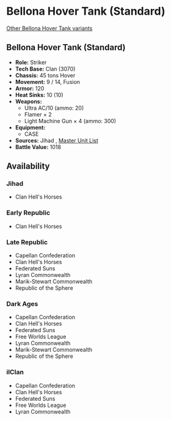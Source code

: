 # Bellona Hover Tank (Standard) 

[Other Bellona Hover Tank variants](../bellona_hover_tank.md) 

## Bellona Hover Tank (Standard) 

- **Role:** Striker 
- **Tech Base:** Clan (3070) 
- **Chassis:** 45 tons Hover 
- **Movement:** 9 / 14, Fusion 
- **Armor:** 120 
- **Heat Sinks:** 10 (10) 
- **Weapons:** 
  - Ultra AC/10 (ammo: 20) 
  - Flamer × 2 
  - Light Machine Gun × 4 (ammo: 300) 
- **Equipment:** 
  - CASE 
- **Sources:** Jihad , [Master Unit List](http://masterunitlist.info/Unit/Details/326) 
- **Battle Value:** 1018 

## Availability 

### Jihad 

- Clan Hell's Horses 

### Early Republic 

- Clan Hell's Horses 

### Late Republic 

- Capellan Confederation 
- Clan Hell's Horses 
- Federated Suns 
- Lyran Commonwealth 
- Marik-Stewart Commonwealth 
- Republic of the Sphere 

### Dark Ages 

- Capellan Confederation 
- Clan Hell's Horses 
- Federated Suns 
- Free Worlds League 
- Lyran Commonwealth 
- Marik-Stewart Commonwealth 
- Republic of the Sphere 

### ilClan 

- Capellan Confederation 
- Clan Hell's Horses 
- Federated Suns 
- Free Worlds League 
- Lyran Commonwealth 

